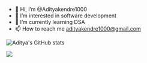 - 👋 Hi, I’m @Adityakendre1000
- 👀 I’m interested in software development
- 🌱 I’m currently learning DSA
- 📫 How to reach me adityakendre1000@gmail.com

![Aditya's GitHub stats](https://github-readme-stats.vercel.app/api?username=Adityakendre1000&show_icons=true&theme=transparent)

![](https://leetcard.jacoblin.cool/jacoblincool?border=0&radius=20)

<!---
Adityakendre1000/Adityakendre1000 is a ✨ special ✨ repository because its `README.md` (this file) appears on your GitHub profile.
You can click the Preview link to take a look at your changes.
--->
